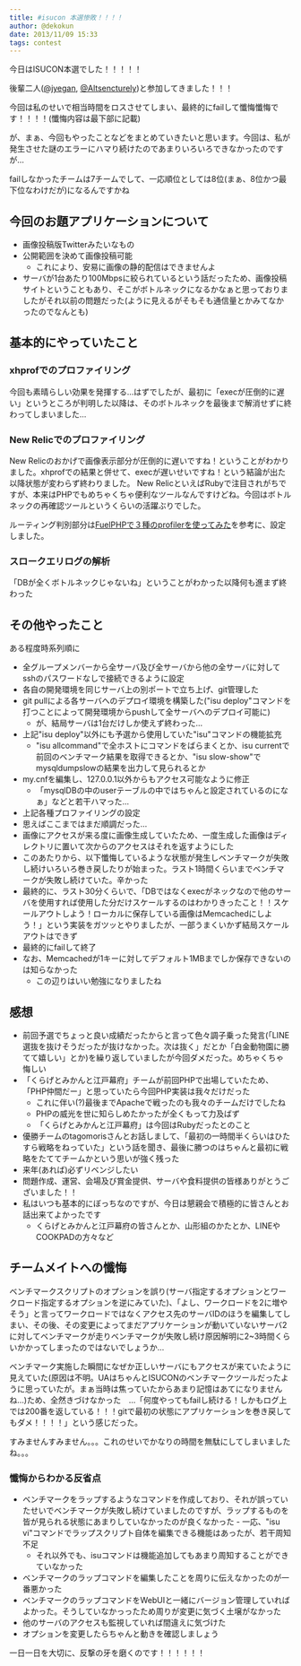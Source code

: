 ```yaml
---
title: #isucon 本選惨敗！！！！
author: @dekokun
date: 2013/11/09 15:33
tags: contest
---
```


今日はISUCON本選でした！！！！！

後輩二人([@jyegan](https://twitter.com/jyegan), [@Altsencturely](https://twitter.com/Altsencturel://twitter.com/Altsencturely))と参加してきました！！！

今回は私のせいで相当時間をロスさせてしまい、最終的にfailして懺悔懺悔です！！！！(懺悔内容は最下部に記載)

が、まぁ、今回もやったことなどをまとめていきたいと思います。今回は、私が発生させた謎のエラーにハマり続けたのであまりいろいろできなかったのですが…

failしなかったチームは7チームでして、一応順位としては8位(まぁ、8位かつ最下位なわけだが)になるんですかね

## 今回のお題アプリケーションについて

- 画像投稿版Twitterみたいなもの
- 公開範囲を決めて画像投稿可能
    - これにより、安易に画像の静的配信はできませんよ
- サーバが1台あたり100Mbpsに絞られているという話だったため、画像投稿サイトということもあり、そこがボトルネックになるかなぁと思っておりましたがそれ以前の問題だった(ように見えるがそもそも通信量とかみてなかったのでなんとも)

## 基本的にやっていたこと

### xhprofでのプロファイリング

今回も素晴らしい効果を発揮する…はずでしたが、最初に「execが圧倒的に遅い」というところが判明した以降は、そのボトルネックを最後まで解消せずに終わってしまいました…

### New Relicでのプロファイリング

New Relicのおかげで画像表示部分が圧倒的に遅いですね！ということがわかりました。xhprofでの結果と併せて、execが遅いせいですね！という結論が出た以降状態が変わらず終わりました。
New RelicといえばRubyで注目されがちですが、本来はPHPでもめちゃくちゃ便利なツールなんですけどね。今回はボトルネックの再確認ツールというくらいの活躍ぶりでした。

ルーティング判別部分は[FuelPHPで３種のprofilerを使ってみた](http://sssslide.com/www.slideshare.net/MiuraKatsu/ss-26186401)を参考に、設定しました。

### スロークエリログの解析

「DBが全くボトルネックじゃないね」ということがわかった以降何も進まず終わった

## その他やったこと

ある程度時系列順に

- 全グループメンバーから全サーバ及び全サーバから他の全サーバに対してsshのパスワードなしで接続できるように設定
- 各自の開発環境を同じサーバ上の別ポートで立ち上げ、git管理した
- git pullによる各サーバへのデプロイ環境を構築した("isu deploy"コマンドを打つことによって開発環境からpushして全サーバへのデプロイ可能に)
    - が、結局サーバは1台だけしか使えず終わった…
- 上記"isu deploy"以外にも予選から使用していた"isu"コマンドの機能拡充
    - "isu allcommand"で全ホストにコマンドをばらまくとか、isu currentで前回のベンチマーク結果を取得できるとか、"isu slow-show"でmysqldumpslowの結果を出力して見られるとか
- my.cnfを編集し、127.0.0.1以外からもアクセス可能なように修正
    - 「mysqlDBの中のuserテーブルの中ではちゃんと設定されているのになぁ」などと若干ハマった…
- 上記各種プロファイリングの設定
- 思えばここまではまだ順調だった…
- 画像にアクセスが来る度に画像生成していたため、一度生成した画像はディレクトリに置いて次からのアクセスはそれを返すようにした
- このあたりから、以下懺悔しているような状態が発生しベンチマークが失敗し続けいろいろ巻き戻したりが始まった。ラスト1時間くらいまでベンチマークが失敗し続けていた。辛かった
- 最終的に、ラスト30分くらいで、「DBではなくexecがネックなので他のサーバを使用すれば使用した分だけスケールするのはわかりきったこと！！スケールアウトしよう！ローカルに保存している画像はMemcachedにしよう！」という実装をガツッとやりましたが、一部うまくいかず結局スケールアウトはできず
- 最終的にfailして終了
- なお、Memcachedが1キーに対してデフォルト1MBまでしか保存できないのは知らなかった
    - この辺りはいい勉強になりましたね

## 感想

- 前回予選でちょっと良い成績だったからと言って色々調子乗った発言(「LINE選抜を抜けそうだったが抜けなかった。次は抜く」だとか「白金動物園に勝てて嬉しい」とか)を繰り返していましたが今回ダメだった。めちゃくちゃ悔しい
- 「くらげとみかんと江戸幕府」チームが前回PHPで出場していたため、「PHP仲間だー」と思っていたら今回PHP実装は我々だけだった
    - これに伴い(?)最後までApacheで戦ったのも我々のチームだけでしたね
    - PHPの威光を世に知らしめたかったが全くもって力及ばず
    - 「くらげとみかんと江戸幕府」は今回はRubyだったとのこと
- 優勝チームのtagomorisさんとお話しまして、「最初の一時間半くらいはひたすら戦略をねっていた」という話を聞き、最後に勝つのはちゃんと最初に戦略をたててチームかという思いが強く残った
- 来年(あれば)必ずリベンジしたい
- 問題作成、運営、会場及び賞金提供、サーバや食料提供の皆様ありがとうございました！！
- 私はいつも基本的にぼっちなのですが、今日は懇親会で積極的に皆さんとお話出来てよかったです
    - くらげとみかんと江戸幕府の皆さんとか、山形組のかたとか、LINEやCOOKPADの方々など

## チームメイトへの懺悔

ベンチマークスクリプトのオプションを誤り(サーバ指定するオプションとワークロード指定するオプションを逆にみていた)、「よし、ワークロードを2に増やそう」と言ってワークロードではなくアクセス先のサーバIDのほうを編集してしまい、その後、その変更によってまだアプリケーションが動いていないサーバ2に対してベンチマークが走りベンチマークが失敗し続け原因解明に2~3時間くらいかかってしまったのではないでしょうか…

ベンチマーク実施した瞬間になぜか正しいサーバにもアクセスが来ていたように見えていた(原因は不明。UAはちゃんとISUCONのベンチマークツールだったように思っていたが。まぁ当時は焦っていたからあまり記憶はあてになりませんね…)ため、全然きづけなかった　…「何度やってもfailし続ける！しかもログ上では200番を返している！！！gitで最初の状態にアプリケーションを巻き戻してもダメ！！！！」という感じだった。

すみませんすみません。。。これのせいでかなりの時間を無駄にしてしまいましたね。。。

### 懺悔からわかる反省点

- ベンチマークをラップするようなコマンドを作成しており、それが誤っていたせいでベンチマークが失敗し続けていましたのですが、ラップするものを皆が見られる状態にあまりしていなかったのが良くなかった    - 一応、"isu vi"コマンドでラップスクリプト自体を編集できる機能はあったが、若干周知不足
    - それ以外でも、isuコマンドは機能追加してもあまり周知することができていなかった
- ベンチマークのラップコマンドを編集したことを周りに伝えなかったのが一番悪かった
- ベンチマークのラップコマンドをWebUIと一緒にバージョン管理していればよかった。そうしていなかっったため周りが変更に気づく土壌がなかった
- 他のサーバのアクセスも監視していれば間違えに気づけた
- オプションを変更したらちゃんと動きを確認しましょう


一日一日を大切に、反撃の牙を磨くのです！！！！！！
